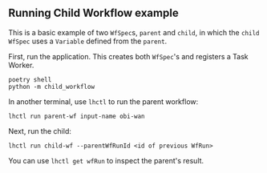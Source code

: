 ## Running Child Workflow example


This is a basic example of two `WfSpec`s, `parent` and `child`, in which the `child` `WfSpec` uses a `Variable` defined from the `parent`.

First, run the application. This creates both `WfSpec`'s and registers a Task Worker.

```
poetry shell
python -m child_workflow
```

In another terminal, use `lhctl` to run the parent workflow:

```
lhctl run parent-wf input-name obi-wan
```

Next, run the child:

```
lhctl run child-wf --parentWfRunId <id of previous WfRun>
```

You can use `lhctl get wfRun` to inspect the parent's result.
